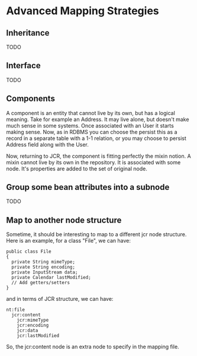 <!--
   Licensed to the Apache Software Foundation (ASF) under one or more
   contributor license agreements.  See the NOTICE file distributed with
   this work for additional information regarding copyright ownership.
   The ASF licenses this file to You under the Apache License, Version 2.0
   (the "License"); you may not use this file except in compliance with
   the License.  You may obtain a copy of the License at

       http://www.apache.org/licenses/LICENSE-2.0

   Unless required by applicable law or agreed to in writing, software
   distributed under the License is distributed on an "AS IS" BASIS,
   WITHOUT WARRANTIES OR CONDITIONS OF ANY KIND, either express or implied.
   See the License for the specific language governing permissions and
   limitations under the License.
-->

Advanced Mapping Strategies
===========================

Inheritance
-----------
TODO


Interface
---------
TODO


Components
----------
A component is an entity that cannot live by its own, but has a logical
meaning. Take for example an Address. It may live alone, but doesn't make
much sense in some systems. Once associated with an User it starts making
sense. Now, as in RDBMS you can choose the persist this as a record in a
separate table with a 1-1 relation, or you may choose to persist Address
field along with the User.

Now, returning to JCR, the component is fitting perfectly the mixin notion.
A mixin cannot live by its own in the repository. It is associated with
some node. It's properties are added to the set of original node.


Group some bean attributes into a subnode
-----------------------------------------
TODO


Map to another node structure
-----------------------------
Sometime, it should be interesting to map to a different jcr node
structure. Here is an example, for a class "File", we can have:


    public class File
    {
      private String mimeType;
      private String encoding;
      private InputStream data;
      private Calendar lastModified;
      // Add getters/setters
    }


and in terms of JCR structure, we can have:


    nt:file
      jcr:content
        jcr:mimeType
        jcr:encoding
        jcr:data
        jcr:lastModified


So, the jcr:content node is an extra node to specify in the mapping file.
